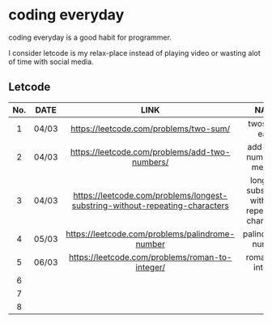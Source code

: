 # coding everyday

coding everyday is a good habit for programmer.

I consider letcode is my relax-place instead of playing video or wasting alot of time with social media.

## Letcode

| No. |  DATE |                                     LINK                                     |                      NAME                      |                                     SOLUTION                                    | WEEK |
|:---:|:-----:|:----------------------------------------------------------------------------:|:----------------------------------------------:|:-------------------------------------------------------------------------------:|:----:|
| 1   | 04/03 | https://leetcode.com/problems/two-sum/                                       | twosum - easy                                  | https://github.com/dovietchinh/letcode-everyday/blob/master/source/problem1.cpp |   1  |
| 2   | 04/03 | https://leetcode.com/problems/add-two-numbers/                               | add-two-numbers -medium                        | https://github.com/dovietchinh/letcode-everyday/blob/master/source/problem2.cpp |   1  |
| 3   | 04/03 | https://leetcode.com/problems/longest-substring-without-repeating-characters | longest-substring-without-repeating-characters | https://github.com/dovietchinh/letcode-everyday/blob/master/source/problem3.cpp |   1  |
| 4   | 05/03 | https://leetcode.com/problems/palindrome-number                              | palindrome-number                              | https://github.com/dovietchinh/letcode-everyday/blob/master/source/problem4.cpp | 2    |
| 5   | 06/03 | https://leetcode.com/problems/roman-to-integer/                              | roman-to-integer                               | https://github.com/dovietchinh/letcode-everyday/blob/master/source/problem5.cpp | 2    |
| 6   |       |                                                                              |                                                |                                                                                 |      |
| 7   |       |                                                                              |                                                |                                                                                 |      |
| 8   |       |                                                                              |                                                |                                                                                 |      |
